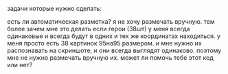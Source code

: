 задачи которые нужно сделать:




есть ли автоматическая разметка? я не хочу размечать вручную. тем более зачем мне это делать если герои (38шт) у меня всегда одинаковые и всегда будут в одних и тех же координатах находиться.
у меня просто есть 38 картинок 95на95 размером. и мне нужно их распознавать на скриншоте, и они всегда выглядят одинаково. поэтому мне не нужно размечать вручную их.
может ли помочь тебе этот код или нет?
